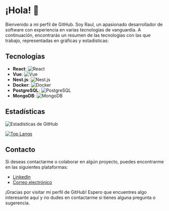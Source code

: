 # ¡Hola! 👋

Bienvenido a mi perfil de GitHub. Soy Raul, un apasionado desarrollador de software con experiencia en varias tecnologías de vanguardia. A continuación, encontrarás un resumen de las tecnologías con las que trabajo, representadas en gráficas y estadísticas:

## Tecnologías

- **React**: ![React](https://img.shields.io/badge/-React-61DAFB?logo=react&logoColor=white&style=flat-square)
- **Vue**: ![Vue](https://img.shields.io/badge/-Vue-4FC08D?logo=vue.js&logoColor=white&style=flat-square)
- **Nest.js**: ![Nest.js](https://img.shields.io/badge/-Nest.js-E0234E?logo=nestjs&logoColor=white&style=flat-square)
- **Docker**: ![Docker](https://img.shields.io/badge/-Docker-2496ED?logo=docker&logoColor=white&style=flat-square)
- **PostgreSQL**: ![PostgreSQL](https://img.shields.io/badge/-PostgreSQL-336791?logo=postgresql&logoColor=white&style=flat-square)
- **MongoDB**: ![MongoDB](https://img.shields.io/badge/-MongoDB-47A248?logo=mongodb&logoColor=white&style=flat-square)

## Estadísticas

![Estadísticas de GitHub](https://github-readme-stats.vercel.app/api?username=tu_usuario&show_icons=true&theme=dark)

[![Top Langs](https://github-readme-stats.vercel.app/api/top-langs/?username=tu_usuario&layout=compact&theme=dark)](https://github.com/tu_usuario)

## Contacto

Si deseas contactarme o colaborar en algún proyecto, puedes encontrarme en las siguientes plataformas:

- [LinkedIn](https://www.linkedin.com/in/ra%C3%BAl-altamirano-lozano-954281247/)
- [Correo electrónico](rulomania2011@hotmail.com)

¡Gracias por visitar mi perfil de GitHub! Espero que encuentres algo interesante aquí y no dudes en contactarme si tienes alguna pregunta o sugerencia.
